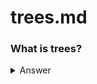 # trees.md

### What is trees?
<details>
<summary>Answer</summary>
A tree usually represents the hierarchy of elements and depicts the relationships between the elements. Trees are considered as one of the largely used facets of data structures.
Every circle represents a node, and every arrow represents the hierarchy. For you to be able to understand the terminology associated with trees.
  
Terminologies used in trees:
<br>
   1.Root: The topmost node of a tree is called the root. There is no edge pointing to it, but one or more than one edge originating from it. Here, A is the root node.
  </br>
  <br>
   2.Parent: Any node which connects to the child. Node which has an edge pointing to some other node. Here, C is the parent of H.
   </br>
   <br>
   3.Child: Any node which is connected to a parent node. Node which has an edge pointing to it from some other node. Here, H is the child of C.
   </br>
   <br>
   4.Siblings: Nodes belonging to the same parent are called siblings of each other. Nodes B, C and D are siblings of each other, since they have the same parent node A.
   </br>
   <br>
   5.Ancestors: Nodes accessible by following up the edges from a child node upwards are called the ancestors of that node. Ancestors are also the parents of the parents of ……        that node. Here, nodes A, C and H are the ancestors of node I.
   </br>
   <br>
   6.Descendants: Nodes accessible by following up the edges from a parent node downwards are called the descendants of that node. Descendants are also the child of the child of      …… that node. Here, nodes H and I are the descendants of node C.
   </br>
   <br>
   7.Leaf/ External Node: Nodes which have no edge originating from it, and have no child attached to it. These nodes cannot be a parent. Here, nodes E, F, G and I are leaf nodes.
   </br>
   <br>
   8.Internal node: Nodes with at least one child. Here, nodes B, D and C are internal nodes.
   </br>
   <br>
   9.Depth: Depth of a node is the number of edges from root to that node. Here, the depth of nodes A, C, H and I are 0, 1, 2 and 3 respectively.
   </br>
   <br>
   10.Height: Height of a node is the number of edges from that node to the deepest leaf. Here, the height of node A is 3, since the deepest leaf from this node is node I. And         similarly, height of node C is 2.
   </br>
</details>
